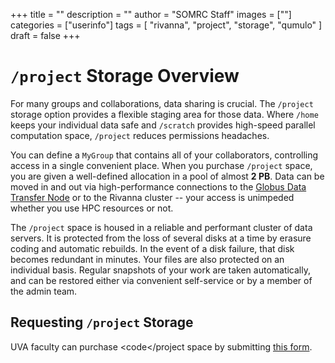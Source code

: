 +++
title = ""
description = ""
author = "SOMRC Staff"
images = [""]
categories = ["userinfo"]
tags = [
    "rivanna", 
    "project",
    "storage",
    "qumulo"
]
draft = false
+++
# <code>/project</code> Storage Overview
For many groups and collaborations, data sharing is crucial. 
The <code>/project</code> storage option provides a flexible staging area for those data.
Where <code>/home</code> keeps your individual data safe and <code>/scratch</code> provides 
high-speed parallel computation space, <code>/project</code> reduces permissions headaches.

You can define a <code>MyGroup</code> that contains all of your collaborators, controlling 
access in a single convenient place. When you purchase <code>/project</code> space, you are
given a well-defined allocation in a pool of almost **2 PB**. Data can be moved in and out
via high-performance connections to the [Globus Data Transfer Node](https://discuss.rc.virginia.edu/t/globus-connect-data-transfer-introduction/345) 
or to the Rivanna cluster -- your access is unimpeded whether you use HPC resources or not.

The <code>/project</code> space is housed in a reliable and performant cluster of data servers. 
It is protected from the loss of several disks at a time by erasure coding and automatic rebuilds.
In the event of a disk failure, that disk becomes redundant in minutes. 
Your files are also protected on an individual basis. Regular snapshots of your work are taken automatically,
and can be restored either via convenient self-service or by a member of the admin team.

## Requesting <code>/project</code> Storage
UVA faculty can purchase <code</project</code> space by submitting [this form](https://cadre.virginia.edu/node/add/storage-request).